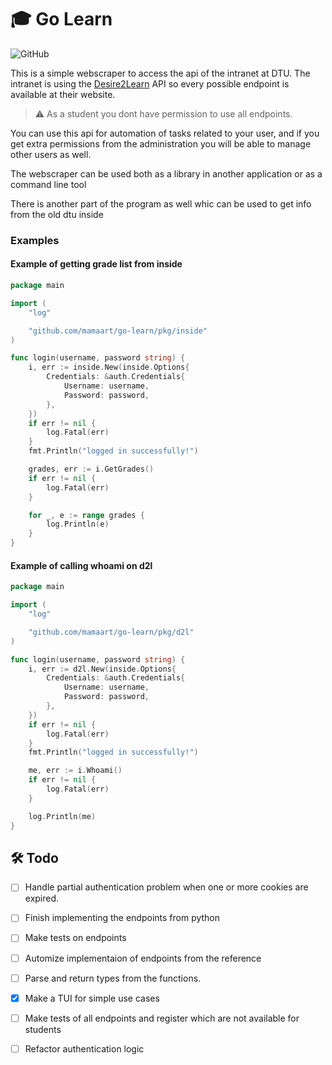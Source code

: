 # 🎓 Go Learn

![GitHub](https://img.shields.io/github/license/mamaart/go-learn)

This is a simple webscraper to access the api of the intranet at DTU. The intranet is using the [Desire2Learn](https://docs.valence.desire2learn.com/reference.html) API so every possible endpoint is available at their website. 

> ⚠️ As a student you dont have permission to use all endpoints. 

You can use this api for automation of tasks related to your user, and if you get extra permissions from the administration you will be able to manage other users as well.

The webscraper can be used both as a library in another application or as a command line tool

There is another part of the program as well whic can be used to get info from the old dtu inside

### Examples

#### Example of getting grade list from inside

```go
package main

import (
	"log"

	"github.com/mamaart/go-learn/pkg/inside"
)

func login(username, password string) {
	i, err := inside.New(inside.Options{
		Credentials: &auth.Credentials{
			Username: username,
			Password: password,
		},
	})
	if err != nil {
		log.Fatal(err)
	}
	fmt.Println("logged in successfully!")

	grades, err := i.GetGrades()
	if err != nil {
		log.Fatal(err)
	}

	for _, e := range grades {
		log.Println(e)
	}
}
```

#### Example of calling whoami on d2l

```go
package main

import (
	"log"

	"github.com/mamaart/go-learn/pkg/d2l"
)

func login(username, password string) {
	i, err := d2l.New(inside.Options{
		Credentials: &auth.Credentials{
			Username: username,
			Password: password,
		},
	})
	if err != nil {
		log.Fatal(err)
	}
	fmt.Println("logged in successfully!")

	me, err := i.Whoami()
	if err != nil {
		log.Fatal(err)
	}

    log.Println(me)
}
```

## 🛠️ Todo

- [ ] Handle partial authentication problem when one or more cookies are expired. 
- [ ] Finish implementing the endpoints from python
- [ ] Make tests on endpoints
- [ ] Automize implementaion of endpoints from the reference
- [ ] Parse and return types from the functions.
- [x] Make a TUI for simple use cases
- [ ] Make tests of all endpoints and register which are not available for students
- [ ] Refactor authentication logic

